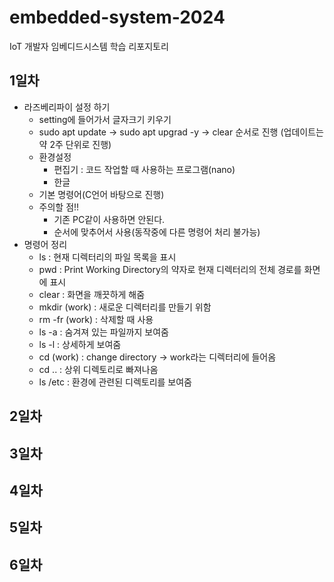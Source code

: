 # embedded-system-2024
IoT 개발자 임베디드시스템 학습 리포지토리

## 1일차
- 라즈베리파이 설정 하기
    - setting에 들어가서 글자크기 키우기
	- sudo apt update -> sudo apt upgrad -y -> clear 순서로 진행 (업데이트는 약 2주 단위로 진행)
	- 환경설정
	    - 편집기 : 코드 작업할 때 사용하는 프로그램(nano)
		- 한글
	- 기본 명령어(C언어 바탕으로 진행)
	- 주의할 점!!
	    - 기존 PC같이 사용하면 안된다.
		- 순서에 맞추어서 사용(동작중에 다른 명령어 처리 불가능)
- 명령어 정리
    - ls : 현재 디렉터리의 파일 목록을 표시
	- pwd : Print Working Directory의 약자로 현재 디렉터리의 전체 경로를 화면에 표시
	- clear : 화면을 깨끗하게 해줌
	- mkdir (work) : 새로운 디렉터리를 만들기 위함
	- rm -fr (work) : 삭제할 때 사용
	- ls -a : 숨겨져 있는 파일까지 보여줌
	- ls -l : 상세하게 보여줌
	- cd (work) : change directory -> work라는 디렉터리에 들어옴
	- cd .. : 상위 디렉토리로 빠져나옴
	- ls /etc : 환경에 관련된 디렉토리를 보여줌
	
## 2일차

## 3일차

## 4일차

## 5일차

## 6일차


